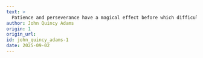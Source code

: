 ```yaml
---
text: >
  Patience and perseverance have a magical effect before which difficulties disappear and obstacles vanish.
author: John Quincy Adams
origin: 1
origin_url:
id: john_quincy_adams-1
date: 2025-09-02 
---
```

